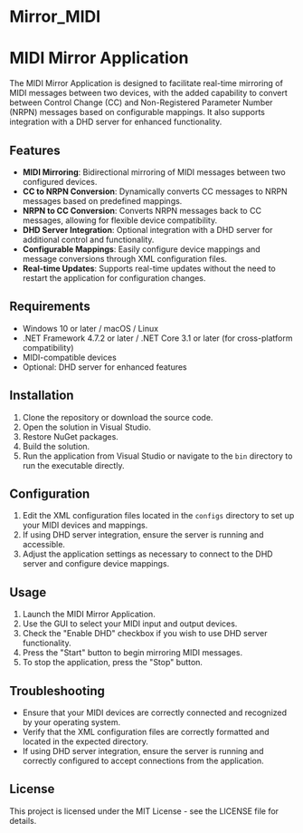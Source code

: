 # Mirror_MIDI
# MIDI Mirror Application

The MIDI Mirror Application is designed to facilitate real-time mirroring of MIDI messages between two devices, with the added capability to convert between Control Change (CC) and Non-Registered Parameter Number (NRPN) messages based on configurable mappings. It also supports integration with a DHD server for enhanced functionality.

## Features

- **MIDI Mirroring**: Bidirectional mirroring of MIDI messages between two configured devices.
- **CC to NRPN Conversion**: Dynamically converts CC messages to NRPN messages based on predefined mappings.
- **NRPN to CC Conversion**: Converts NRPN messages back to CC messages, allowing for flexible device compatibility.
- **DHD Server Integration**: Optional integration with a DHD server for additional control and functionality.
- **Configurable Mappings**: Easily configure device mappings and message conversions through XML configuration files.
- **Real-time Updates**: Supports real-time updates without the need to restart the application for configuration changes.

## Requirements

- Windows 10 or later / macOS / Linux
- .NET Framework 4.7.2 or later / .NET Core 3.1 or later (for cross-platform compatibility)
- MIDI-compatible devices
- Optional: DHD server for enhanced features

## Installation

1. Clone the repository or download the source code.
2. Open the solution in Visual Studio.
3. Restore NuGet packages.
4. Build the solution.
5. Run the application from Visual Studio or navigate to the `bin` directory to run the executable directly.

## Configuration

1. Edit the XML configuration files located in the `configs` directory to set up your MIDI devices and mappings.
2. If using DHD server integration, ensure the server is running and accessible.
3. Adjust the application settings as necessary to connect to the DHD server and configure device mappings.

## Usage

1. Launch the MIDI Mirror Application.
2. Use the GUI to select your MIDI input and output devices.
3. Check the "Enable DHD" checkbox if you wish to use DHD server functionality.
4. Press the "Start" button to begin mirroring MIDI messages.
5. To stop the application, press the "Stop" button.

## Troubleshooting

- Ensure that your MIDI devices are correctly connected and recognized by your operating system.
- Verify that the XML configuration files are correctly formatted and located in the expected directory.
- If using DHD server integration, ensure the server is running and correctly configured to accept connections from the application.


## License

This project is licensed under the MIT License - see the LICENSE file for details.
